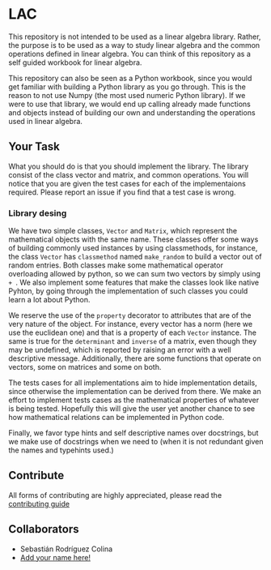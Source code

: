 # LAC

This repository is not intended to be used as a linear algebra library. Rather, the purpose is to be used as a way to study linear algebra and the common operations defined in linear algebra. You can think of this repository as a self guided workbook for linear algebra.

This repository can also be seen as a Python workbook, since you would get familiar with building a Python library as you go through. This is the reason to not use Numpy (the most used numeric Python library). If we were to use that library, we would end up calling already made functions and objects instead of building our own and understanding the operations used in linear algebra. 

## Your Task

What you should do is that you should implement the library. The library consist of the class vector and matrix, and common operations. You will notice that you are given the test cases for each of the implementaions required. Please report an issue if you find that a test case is wrong. 

### Library desing

We have two simple classes, `Vector` and `Matrix`, which represent the mathematical objects with the same name. These classes offer some ways of building commonly used instances by using classmethods, for instance, the class `Vector` has `classmethod` named `make_random` to build a vector out of random entries. Both classes make some mathematical operator overloading allowed by python, so we can sum two vectors by simply using `+ `. We also implement some features that make the classes look like native Pyhton, by going through the implementation of such classes you could learn a lot about Python.

We reserve the use of the `property` decorator to attributes that are of the very nature of the object. For instance, every vector has a norm (here we use the euclidean one) and that is a property of each `Vector` instance. The same is true for the `determinant` and `inverse` of a matrix, even though they may be undefined, which is reported by raising an error with a well descriptive message. Additionally, there are some functions that operate on vectors, some on matrices and some on both. 

The tests cases for all implementations aim to hide implementation details, since otherwise the implementation can be derived from there. We make an effort to implement tests cases as the mathematical properties of whatever is being tested. Hopefully this will give the user yet another chance to see how mathematical relations can be implemented in Python code.

Finally, we favor type hints and self descriptive names over docstrings, but we make use of docstrings when we need to (when it is not redundant given the names and typehints used.)

## Contribute

All forms of contributing are highly appreciated, please read the [contributing guide](./CONTRIBUTING.md)

## Collaborators

- Sebastián Rodríguez Colina
- [Add your name here!](./CONTRIBUTING.md)